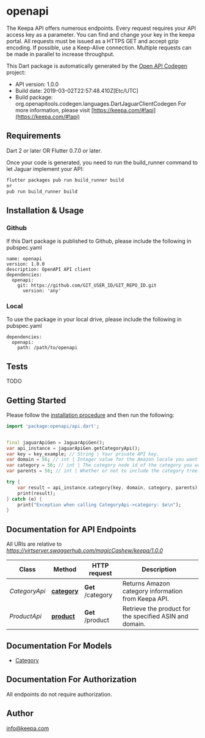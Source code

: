 # openapi
The Keepa API offers numerous endpoints.  Every request requires your API access key as a parameter. You can find and change your key in the keepa portal. All requests must be issued as a HTTPS GET and accept gzip encoding. If possible, use a Keep-Alive connection.  Multiple requests can be made in parallel to increase throughput.

This Dart package is automatically generated by the [Open API Codegen](https://github.com/OpenAPITools/openapi-generator) project:

- API version: 1.0.0
- Build date: 2019-03-02T22:57:48.410Z[Etc/UTC]
- Build package: org.openapitools.codegen.languages.DartJaguarClientCodegen
For more information, please visit [https://keepa.com/#!api](https://keepa.com/#!api)

## Requirements

Dart 2 or later OR Flutter 0.7.0 or later.

Once your code is generated, you need to run the build_runner command to let Jaguar implement your API:

```sh
flutter packages pub run build_runner build
or
pub run build_runner build
```

## Installation & Usage

### Github
If this Dart package is published to Github, please include the following in pubspec.yaml
```
name: openapi
version: 1.0.0
description: OpenAPI API client
dependencies:
  openapi:
    git: https://github.com/GIT_USER_ID/GIT_REPO_ID.git
      version: 'any'
```

### Local
To use the package in your local drive, please include the following in pubspec.yaml
```
dependencies:
  openapi:
    path: /path/to/openapi
```

## Tests

TODO

## Getting Started

Please follow the [installation procedure](#installation--usage) and then run the following:

```dart
import 'package:openapi/api.dart';


final jaguarApiGen = JaguarApiGen();
var api_instance = jaguarApiGen.getCategoryApi();
var key = key_example; // String | Your private API key.
var domain = 56; // int | Integer value for the Amazon locale you want to access. (1-com, 2-co.uk, 3-de, 4-fr, 5-co.jp, 6-ca, 7-cn, 8-it, 9-es, 10-in, 11-com.mx, 12-com.br, 13-com.au)
var category = 56; // int | The category node id of the category you want to request. For batch requests a comma separated list of ids (up to 10, the token cost stays the same). Alternatively you can specify the value 0, which will retrieve a list of all root categories.
var parents = 56; // int | Whether or not to include the category tree for each category. (1 = include, 0 = do not include.)

try {
    var result = api_instance.category(key, domain, category, parents);
    print(result);
} catch (e) {
    print("Exception when calling CategoryApi->category: $e\n");
}

```

## Documentation for API Endpoints

All URIs are relative to *https://virtserver.swaggerhub.com/magicCashew/keepa/1.0.0*

Class | Method | HTTP request | Description
------------ | ------------- | ------------- | -------------
*CategoryApi* | [**category**](docs//CategoryApi.md#category) | **Get** /category | Returns Amazon category information from Keepa API.
*ProductApi* | [**product**](docs//ProductApi.md#product) | **Get** /product | Retrieve the product for the specified ASIN and domain.


## Documentation For Models

 - [Category](docs//Category.md)


## Documentation For Authorization

 All endpoints do not require authorization.


## Author

info@keepa.com


